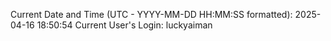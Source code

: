 Current Date and Time (UTC - YYYY-MM-DD HH:MM:SS formatted): 2025-04-16 18:50:54
Current User's Login: luckyaiman
